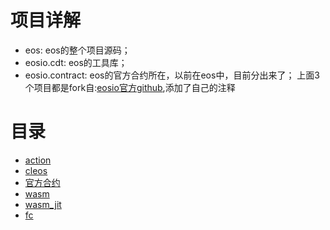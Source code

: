 # 项目详解
* eos: eos的整个项目源码；
* eosio.cdt: eos的工具库；
* eosio.contract: eos的官方合约所在，以前在eos中，目前分出来了；
上面3个项目都是fork自:[eosio官方github](https://github.com/EOSIO),添加了自己的注释

# 目录
* [action](action.md)
* [cleos](cleos.md)
* [官方合约](CONTRACT/README.md)
* [wasm](wasm.md)
* [wasm_jit](wasm.md)
* [fc](fc.md)